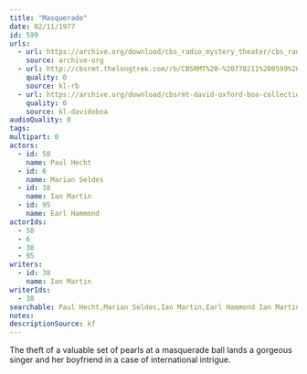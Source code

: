 ```yaml
---
title: "Masquerade"
date: 02/11/1977
id: 599
urls: 
  - url: https://archive.org/download/cbs_radio_mystery_theater/cbs_radio_mystery_theater-0551-0600.zip/cbs_radio_mystery_theater-0551-0600%2Fcbsrmt_0599_masquerade.mp3
    source: archive-org
  - url: http://cbsrmt.thelongtrek.com/rb/CBSRMT%20-%20770211%200599%20Masquerade_WLNH-FM__rb.mp3
    quality: 0
    source: kl-rb
  - url: https://archive.org/download/cbsrmt-david-oxford-boa-collection/CBSRMT-770211-0599-Masquerade-(128-44)_KIRO-{BoA}.mp3
    quality: 0
    source: kl-davidoboa
audioQuality: 0
tags: 
multipart: 0
actors:  
  - id: 58
    name: Paul Hecht  
  - id: 6
    name: Marian Seldes  
  - id: 38
    name: Ian Martin  
  - id: 95
    name: Earl Hammond
actorIds:  
  - 58  
  - 6  
  - 38  
  - 95
writers:  
  - id: 38
    name: Ian Martin
writerIds:  
  - 38
searchable: Paul Hecht,Marian Seldes,Ian Martin,Earl Hammond Ian Martin
notes: 
descriptionSource: kf
---
```

The theft of a valuable set of pearls at a masquerade ball lands a gorgeous singer and her boyfriend in a case of international intrigue.